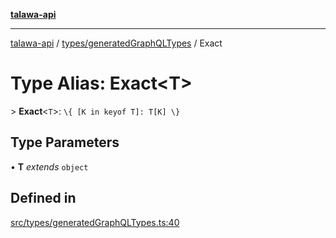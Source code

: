 [**talawa-api**](../../../README.md)

***

[talawa-api](../../../modules.md) / [types/generatedGraphQLTypes](../README.md) / Exact

# Type Alias: Exact\<T\>

\> **Exact**\<`T`\>: `\{ [K in keyof T]: T[K] \}`

## Type Parameters

• **T** *extends* `object`

## Defined in

[src/types/generatedGraphQLTypes.ts:40](https://github.com/PalisadoesFoundation/talawa-api/blob/832d310bae30bd8cb45fb1b44f62dd776dccc52f/src/types/generatedGraphQLTypes.ts#L40)
